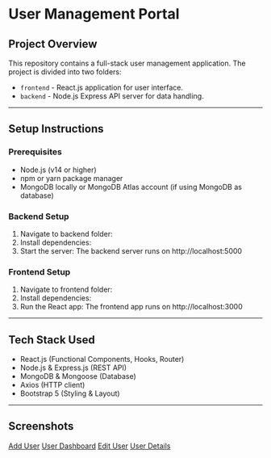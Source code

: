 # User Management Portal

## Project Overview
This repository contains a full-stack user management application. The project is divided into two folders:
- `frontend` - React.js application for user interface.
- `backend` - Node.js Express API server for data handling.

---

## Setup Instructions

### Prerequisites
- Node.js (v14 or higher)
- npm or yarn package manager
- MongoDB locally or MongoDB Atlas account (if using MongoDB as database)

### Backend Setup
1. Navigate to backend folder:
2. Install dependencies:
3. Start the server:
The backend server runs on http://localhost:5000

### Frontend Setup
1. Navigate to frontend folder:
2. Install dependencies:
3. Run the React app:
The frontend app runs on http://localhost:3000

---

## Tech Stack Used
- React.js (Functional Components, Hooks, Router)
- Node.js & Express.js (REST API)
- MongoDB & Mongoose (Database)
- Axios (HTTP client)
- Bootstrap 5 (Styling & Layout)

---

## Screenshots

[Add User](Images/Image1.png)
[User Dashboard](Images/Image2.png)
[Edit User](Images/Image3.png)
[User Details](Images/Image4.png)



